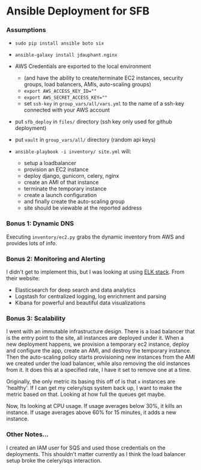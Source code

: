 # Ansible Deployment for SFB

### Assumptions
- `sudo pip install ansible boto six`
- `ansible-galaxy install jdauphant.nginx`
- AWS Credentials are exported to the local environment
    - (and have the ability to create/terminate EC2 instances, security groups, load balancers, AMIs, auto-scaling groups)
    - `export AWS_ACCESS_KEY_ID=""`
    - `export AWS_SECRET_ACCESS_KEY=""`
    - set `ssh-key` in `group_vars/all/vars.yml` to the name of a ssh-key connected with your AWS account
- put `sfb_deploy` in `files/` directory (ssh key only used for github deployment)
- put `vault` in `group_vars/all/` directory (random api keys)

- `ansible-playbook -i inventory/ site.yml` will:
    - setup a loadbalancer
    - provision an EC2 instance
    - deploy django, gunicorn, celery, nginx
    - create an AMI of that instance
    - terminate the temporary instance
    - create a launch configuration
    - and finally create the auto-scaling group
    - site should be viewable at the reported address

### Bonus 1: Dynamic DNS
Executing `inventory/ec2.py` grabs the dynamic inventory from AWS and provides lots of info.

### Bonus 2: Monitoring and Alerting
I didn't get to implement this, but I was looking at using [ELK stack](https://www.elastic.co/webinars/elk-stack-devops-environment).
From their website:
- Elasticsearch for deep search and data analytics
- Logstash for centralized logging, log enrichment and parsing
- Kibana for powerful and beautiful data visualizations

### Bonus 3: Scalability
I went with an immutable infrastructure design. There is a load balancer that is the entry point to the site, all instances are deployed under it. When a new deployment happens, we provision a temporary ec2 instance, deploy and configure the app, create an AMI, and destroy the temporary instance. Then the auto-scaling policy starts provisioning new instances from the AMI we created under the load balancer, while also removing the old instances from it. It does this at a specified rate, I have it set to remove one at a time.

Originally, the only metric its basing this off of is that `x` instances are 'healthy'. If I can get my celery/sqs system back up, I want to make the metric based on that. Looking at how full the queues get maybe.

Now, Its looking at CPU usage. If usage averages below 30%, it kills an instance. If usage averages above 60% for 15 minutes, it adds a new instance.

### Other Notes...
I created an IAM user for SQS and used those credentials on the deployments. This shouldn't matter currently as I think the load balancer setup broke the celery/sqs interaction.
